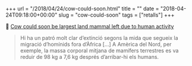 +++
url = "/2018/04/24/cow-could-soon.html"
title = ""
date = "2018-04-24T09:18:00+00:00"
slug = "cow-could-soon"
tags = ["retalls"]
+++

📎 [Cow could soon be largest land mammal left due to human activity](https://www.theguardian.com/science/2018/apr/20/cow-could-soon-be-largest-mammal-left-due-to-human-activity-study-says)

> Hi ha un patró molt clar d’extinció segons la mida que segueix la migració d’homínids fora d’Àfrica [...] A Amèrica del Nord, per exemple, la massa corporal mitjana de mamífers terrestres es va reduir de 98 kg a 7,6 kg després d’arribar-hi els humans.

